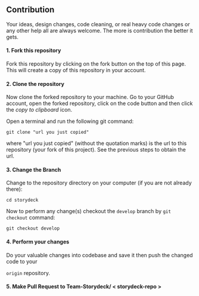 ## Contribution
Your ideas, design changes, code cleaning, or real heavy code changes or any other help all are always welcome. The more is contribution the better it gets.

 <h4>1. Fork this repository</h4>

Fork this repository by clicking on the fork button on the top of this page.
This will create a copy of this repository in your account.

 <h4>2. Clone the repository</h4>


Now clone the forked repository to your machine. Go to your GitHub account, open the forked repository, click on the code button and then click the _copy to clipboard_ icon.

Open a terminal and run the following git command:

```
git clone "url you just copied"
```

where "url you just copied" (without the quotation marks) is the url to this repository (your fork of this project). See the previous steps to obtain the url.


<h4>3. Change the Branch</h4>

Change to the repository directory on your computer (if you are not already there):

```
cd storydeck
```
Now to perform any change(s) checkout the `develop` branch by `git checkout` command:

```
git checkout develop
```

<h4>4. Perform your changes</h4>
Do your valuable changes into codebase and save it then push the changed code to your 

`origin` repository.

<h4>5. Make Pull Request to Team-Storydeck/ < storydeck-repo >

